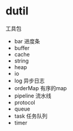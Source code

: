 # dutil

工具包

- bar 进度条
- buffer 
- cache
- string
- heap
- io
- log 异步日志
- orderMap 有序的map
- pipeline 流水线
- protocol
- queue
- task 任务队列
- timer